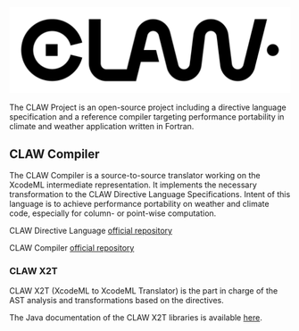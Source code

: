 ![CLAW Logo](resources/logo_full_black.png)


The CLAW Project is an open-source project including a directive language
specification and a reference compiler targeting performance portability in
climate and weather application written in Fortran.

## CLAW Compiler
The CLAW Compiler is a source-to-source translator working on the XcodeML
intermediate representation. It implements the necessary transformation to the
CLAW Directive Language Specifications.
Intent of this language is to achieve performance portability on weather and
climate code, especially for column- or point-wise computation.

CLAW Directive Language
[official repository](https://github.com/claw-project/claw-language-specification)

CLAW Compiler
[official repository](https://github.com/claw-project/claw-compiler)

### CLAW X2T
CLAW X2T (XcodeML to XcodeML Translator) is the part in charge of the AST
analysis and transformations based on the directives.

The Java documentation of the CLAW X2T libraries is available
[here](./javadoc/index.html).
